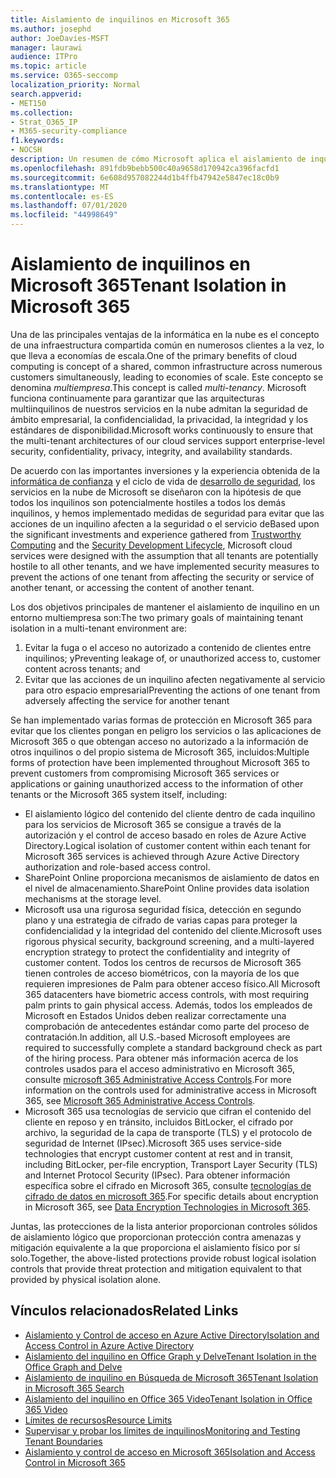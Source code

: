 ```yaml
---
title: Aislamiento de inquilinos en Microsoft 365
ms.author: josephd
author: JoeDavies-MSFT
manager: laurawi
audience: ITPro
ms.topic: article
ms.service: O365-seccomp
localization_priority: Normal
search.appverid:
- MET150
ms.collection:
- Strat_O365_IP
- M365-security-compliance
f1.keywords:
- NOCSH
description: Un resumen de cómo Microsoft aplica el aislamiento de inquilino para Microsoft 365.
ms.openlocfilehash: 891fdb9bebb500c40a9658d170942ca396facfd1
ms.sourcegitcommit: 6e608d957082244d1b4ffb47942e5847ec18c0b9
ms.translationtype: MT
ms.contentlocale: es-ES
ms.lasthandoff: 07/01/2020
ms.locfileid: "44998649"
---
```

# <a name="tenant-isolation-in-microsoft-365"></a><span data-ttu-id="96366-103">Aislamiento de inquilinos en Microsoft 365</span><span class="sxs-lookup"><span data-stu-id="96366-103">Tenant Isolation in Microsoft 365</span></span>

<span data-ttu-id="96366-104">Una de las principales ventajas de la informática en la nube es el concepto de una infraestructura compartida común en numerosos clientes a la vez, lo que lleva a economías de escala.</span><span class="sxs-lookup"><span data-stu-id="96366-104">One of the primary benefits of cloud computing is concept of a shared, common infrastructure across numerous customers simultaneously, leading to economies of scale.</span></span> <span data-ttu-id="96366-105">Este concepto se denomina *multiempresa*.</span><span class="sxs-lookup"><span data-stu-id="96366-105">This concept is called *multi-tenancy*.</span></span> <span data-ttu-id="96366-106">Microsoft funciona continuamente para garantizar que las arquitecturas multiinquilinos de nuestros servicios en la nube admitan la seguridad de ámbito empresarial, la confidencialidad, la privacidad, la integridad y los estándares de disponibilidad.</span><span class="sxs-lookup"><span data-stu-id="96366-106">Microsoft works continuously to ensure that the multi-tenant architectures of our cloud services support enterprise-level security, confidentiality, privacy, integrity, and availability standards.</span></span>

<span data-ttu-id="96366-107">De acuerdo con las importantes inversiones y la experiencia obtenida de la [informática de confianza](https://www.microsoft.com/trust-center) y el ciclo de vida de [desarrollo de seguridad](https://www.microsoft.com/securityengineering/sdl/), los servicios en la nube de Microsoft se diseñaron con la hipótesis de que todos los inquilinos son potencialmente hostiles a todos los demás inquilinos, y hemos implementado medidas de seguridad para evitar que las acciones de un inquilino afecten a la seguridad o el servicio de</span><span class="sxs-lookup"><span data-stu-id="96366-107">Based upon the significant investments and experience gathered from [Trustworthy Computing](https://www.microsoft.com/trust-center) and the [Security Development Lifecycle](https://www.microsoft.com/securityengineering/sdl/), Microsoft cloud services were designed with the assumption that all tenants are potentially hostile to all other tenants, and we have implemented security measures to prevent the actions of one tenant from affecting the security or service of another tenant, or accessing the content of another tenant.</span></span>

<span data-ttu-id="96366-108">Los dos objetivos principales de mantener el aislamiento de inquilino en un entorno multiempresa son:</span><span class="sxs-lookup"><span data-stu-id="96366-108">The two primary goals of maintaining tenant isolation in a multi-tenant environment are:</span></span>

1.  <span data-ttu-id="96366-109">Evitar la fuga o el acceso no autorizado a contenido de clientes entre inquilinos; y</span><span class="sxs-lookup"><span data-stu-id="96366-109">Preventing leakage of, or unauthorized access to, customer content across tenants; and</span></span>
2.  <span data-ttu-id="96366-110">Evitar que las acciones de un inquilino afecten negativamente al servicio para otro espacio empresarial</span><span class="sxs-lookup"><span data-stu-id="96366-110">Preventing the actions of one tenant from adversely affecting the service for another tenant</span></span>

<span data-ttu-id="96366-111">Se han implementado varias formas de protección en Microsoft 365 para evitar que los clientes pongan en peligro los servicios o las aplicaciones de Microsoft 365 o que obtengan acceso no autorizado a la información de otros inquilinos o del propio sistema de Microsoft 365, incluidos:</span><span class="sxs-lookup"><span data-stu-id="96366-111">Multiple forms of protection have been implemented throughout Microsoft 365 to prevent customers from compromising Microsoft 365 services or applications or gaining unauthorized access to the information of other tenants or the Microsoft 365 system itself, including:</span></span>

- <span data-ttu-id="96366-112">El aislamiento lógico del contenido del cliente dentro de cada inquilino para los servicios de Microsoft 365 se consigue a través de la autorización y el control de acceso basado en roles de Azure Active Directory.</span><span class="sxs-lookup"><span data-stu-id="96366-112">Logical isolation of customer content within each tenant for Microsoft 365 services is achieved through Azure Active Directory authorization and role-based access control.</span></span>
- <span data-ttu-id="96366-113">SharePoint Online proporciona mecanismos de aislamiento de datos en el nivel de almacenamiento.</span><span class="sxs-lookup"><span data-stu-id="96366-113">SharePoint Online provides data isolation mechanisms at the storage level.</span></span>
- <span data-ttu-id="96366-114">Microsoft usa una rigurosa seguridad física, detección en segundo plano y una estrategia de cifrado de varias capas para proteger la confidencialidad y la integridad del contenido del cliente.</span><span class="sxs-lookup"><span data-stu-id="96366-114">Microsoft uses rigorous physical security, background screening, and a multi-layered encryption strategy to protect the confidentiality and integrity of customer content.</span></span> <span data-ttu-id="96366-115">Todos los centros de recursos de Microsoft 365 tienen controles de acceso biométricos, con la mayoría de los que requieren impresiones de Palm para obtener acceso físico.</span><span class="sxs-lookup"><span data-stu-id="96366-115">All Microsoft 365 datacenters have biometric access controls, with most requiring palm prints to gain physical access.</span></span> <span data-ttu-id="96366-116">Además, todos los empleados de Microsoft en Estados Unidos deben realizar correctamente una comprobación de antecedentes estándar como parte del proceso de contratación.</span><span class="sxs-lookup"><span data-stu-id="96366-116">In addition, all U.S.-based Microsoft employees are required to successfully complete a standard background check as part of the hiring process.</span></span> <span data-ttu-id="96366-117">Para obtener más información acerca de los controles usados para el acceso administrativo en Microsoft 365, consulte [microsoft 365 Administrative Access Controls](office-365-administrative-access-controls-overview.md).</span><span class="sxs-lookup"><span data-stu-id="96366-117">For more information on the controls used for administrative access in Microsoft 365, see [Microsoft 365 Administrative Access Controls](office-365-administrative-access-controls-overview.md).</span></span>
- <span data-ttu-id="96366-118">Microsoft 365 usa tecnologías de servicio que cifran el contenido del cliente en reposo y en tránsito, incluidos BitLocker, el cifrado por archivo, la seguridad de la capa de transporte (TLS) y el protocolo de seguridad de Internet (IPsec).</span><span class="sxs-lookup"><span data-stu-id="96366-118">Microsoft 365 uses service-side technologies that encrypt customer content at rest and in transit, including BitLocker, per-file encryption, Transport Layer Security (TLS) and Internet Protocol Security (IPsec).</span></span> <span data-ttu-id="96366-119">Para obtener información específica sobre el cifrado en Microsoft 365, consulte [tecnologías de cifrado de datos en microsoft 365](https://docs.microsoft.com/microsoft-365/compliance/office-365-encryption-in-the-microsoft-cloud-overview).</span><span class="sxs-lookup"><span data-stu-id="96366-119">For specific details about encryption in Microsoft 365, see [Data Encryption Technologies in Microsoft 365](https://docs.microsoft.com/microsoft-365/compliance/office-365-encryption-in-the-microsoft-cloud-overview).</span></span>

<span data-ttu-id="96366-120">Juntas, las protecciones de la lista anterior proporcionan controles sólidos de aislamiento lógico que proporcionan protección contra amenazas y mitigación equivalente a la que proporciona el aislamiento físico por sí solo.</span><span class="sxs-lookup"><span data-stu-id="96366-120">Together, the above-listed protections provide robust logical isolation controls that provide threat protection and mitigation equivalent to that provided by physical isolation alone.</span></span>

## <a name="related-links"></a><span data-ttu-id="96366-121">Vínculos relacionados</span><span class="sxs-lookup"><span data-stu-id="96366-121">Related Links</span></span>

- [<span data-ttu-id="96366-122">Aislamiento y Control de acceso en Azure Active Directory</span><span class="sxs-lookup"><span data-stu-id="96366-122">Isolation and Access Control in Azure Active Directory</span></span>](office-365-isolation-in-azure-active-directory.md)
- [<span data-ttu-id="96366-123">Aislamiento del inquilino en Office Graph y Delve</span><span class="sxs-lookup"><span data-stu-id="96366-123">Tenant Isolation in the Office Graph and Delve</span></span>](office-365-isolation-in-graph-and-delve.md)
- [<span data-ttu-id="96366-124">Aislamiento de inquilino en Búsqueda de Microsoft 365</span><span class="sxs-lookup"><span data-stu-id="96366-124">Tenant Isolation in Microsoft 365 Search</span></span>](office-365-isolation-in-office-365-search.md)
- [<span data-ttu-id="96366-125">Aislamiento del inquilino en Office 365 Video</span><span class="sxs-lookup"><span data-stu-id="96366-125">Tenant Isolation in Office 365 Video</span></span>](office-365-isolation-in-office-365-video.md)
- [<span data-ttu-id="96366-126">Límites de recursos</span><span class="sxs-lookup"><span data-stu-id="96366-126">Resource Limits</span></span>](office-365-resource-limits.md)
- [<span data-ttu-id="96366-127">Supervisar y probar los límites de inquilinos</span><span class="sxs-lookup"><span data-stu-id="96366-127">Monitoring and Testing Tenant Boundaries</span></span>](office-365-monitoring-and-testing.md)
- [<span data-ttu-id="96366-128">Aislamiento y control de acceso en Microsoft 365</span><span class="sxs-lookup"><span data-stu-id="96366-128">Isolation and Access Control in Microsoft 365</span></span>](office-365-isolation-in-office-365.md)
